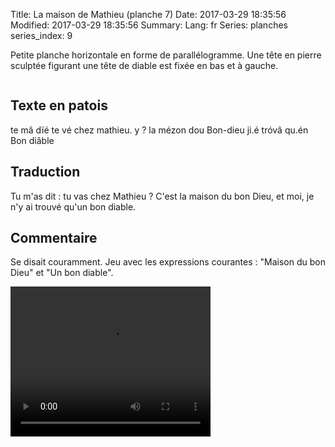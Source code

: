 Title: La maison de Mathieu (planche 7)
Date: 2017-03-29 18:35:56
Modified: 2017-03-29 18:35:56
Summary: 
Lang: fr
Series: planches
series_index: 9

Petite planche horizontale en forme de parallélogramme. Une tête en pierre sculptée figurant une tête de diable est fixée en bas et à gauche.

<figure class="image-block" style="float: center;">
  <img alt="" src="{static}/images/planche_7.png">
  <figcaption style="max-width: 620px"></figcaption>
</figure>

## Texte en patois
te  mâ  dïé te vé chez mathieu.  y ? la mézon dou Bon-dieu  ji.é tróvâ qu.én Bon diâble

## Traduction
Tu m'as dit : tu vas chez Mathieu ?  C'est la maison du bon Dieu, et moi, je n'y ai trouvé qu'un bon diable.

## Commentaire
Se disait couramment. Jeu avec les expressions courantes : "Maison du bon Dieu" et "Un bon diable".





<video width="320" height="240" controls>
  <source src="https://d1njpgd0ygatdn.cloudfront.net/video_7.mp4" type="video/mp4">
</video>
